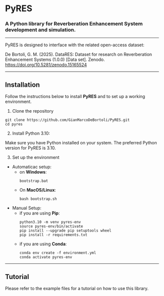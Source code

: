 # PyRES
### A Python library for Reverberation Enhancement System development and simulation.

---

PyRES is designed to interface with the related open-access dataset:

De Bortoli, G. M. (2025). DataRES: Dataset for research on Reverberation Enhancement Systems (1.0.0) [Data set]. Zenodo. https://doi.org/10.5281/zenodo.15165524

---

## Installation

Follow the instructions below to install **PyRES** and to set up a working environment.

1. Clone the repository
```shell
git clone https://github.com/GianMarcoDeBortoli/PyRES.git
cd pyres
```

2. Install Python 3.10:

Make sure you have Python installed on your system. The preferred Python version for PyRES is 3.10.

3. Set up the environment
- Automaticac setup:
  - on **Windows**:
    ```shell
    bootstrap.bat
    ```
  - On **MacOS/Linux**:
    ```shell
    bash bootstrap.sh
    ```
- Manual Setup:
  - if you are using **Pip**:
    ```shell
    python3.10 -m venv pyres-env
    source pyres-env/bin/activate
    pip install --upgrade pip setuptools wheel
    pip install -r requirements.txt
    ```
  - if you are using **Conda**:
    ```shell
    conda env create -f environment.yml
    conda activate pyres-env
    ```

---

## Tutorial

Please refer to the example files for a tutorial on how to use this library.
